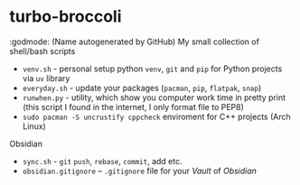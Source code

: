 # turbo-broccoli
:godmode: (Name autogenerated by GitHub) My small collection of shell/bash scripts

- `venv.sh` - personal setup python `venv`, `git` and `pip` for Python projects via `uv` library
- `everyday.sh` - update your packages (`pacman`, `pip`, `flatpak`, `snap`)
- `runwhen.py` - utility, which show you computer work time in pretty print (this script I found in the internet, I only format file to PEP8)
- `sudo pacman -S uncrustify cppcheck` enviroment for C++ projects (Arch Linux)

Obsidian
- `sync.sh` - `git` `push`, `rebase`, `commit`, add etc.
- `obsidian.gitignore` – `.gitignore` file for your _Vault_ of _Obsidian_ 
